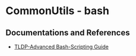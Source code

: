 # CommonUtils - bash
## Documentations and References
* [TLDP-Advanced Bash-Scripting Guide](https://tldp.org/LDP/abs/html/index.html)
